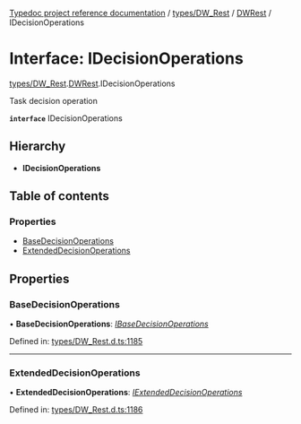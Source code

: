 [Typedoc project reference documentation](../README.md) / [types/DW_Rest](../modules/types_dw_rest.md) / [DWRest](../modules/types_dw_rest.dwrest.md) / IDecisionOperations

# Interface: IDecisionOperations

[types/DW_Rest](../modules/types_dw_rest.md).[DWRest](../modules/types_dw_rest.dwrest.md).IDecisionOperations

Task decision operation

**`interface`** IDecisionOperations

## Hierarchy

* **IDecisionOperations**

## Table of contents

### Properties

- [BaseDecisionOperations](types_dw_rest.dwrest.idecisionoperations.md#basedecisionoperations)
- [ExtendedDecisionOperations](types_dw_rest.dwrest.idecisionoperations.md#extendeddecisionoperations)

## Properties

### BaseDecisionOperations

• **BaseDecisionOperations**: [*IBaseDecisionOperations*](types_dw_rest.dwrest.ibasedecisionoperations.md)

Defined in: [types/DW_Rest.d.ts:1185](https://github.com/DocuWare/REST-Sample-TS/blob/6171aa8/src/types/DW_Rest.d.ts#L1185)

___

### ExtendedDecisionOperations

• **ExtendedDecisionOperations**: [*IExtendedDecisionOperations*](types_dw_rest.dwrest.iextendeddecisionoperations.md)

Defined in: [types/DW_Rest.d.ts:1186](https://github.com/DocuWare/REST-Sample-TS/blob/6171aa8/src/types/DW_Rest.d.ts#L1186)
